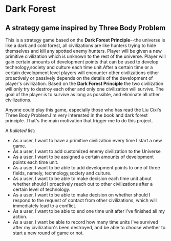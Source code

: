 # Dark Forest

## A strategy game inspired by Three Body Problem

This is a strategy game based on the **Dark Forest Principle**--the universe is like a dark and cold
forest, all civilizations are like hunters trying to hide themselves and kill any spotted enemy hunters.
Player will be given a new primitive civilization which is unknown to the rest of the universe. Player
will gain certain amounts of development points that can be used to develop technology,society and culture 
each time unit.After a certain time or a certain development level players will encounter other civilizations
either proactively or passively depends on the details of the development of player's civilization. Based on 
the **Dark Forest Principle** the two civilization will only try to destroy each other and only one civilization
will survive. The goal of the player is to survive as long as possible, and eliminate all other civilizations.

Anyone could play this game, especially those who has read the Liu Cixi's Three Body Problem.I'm very
interested in the book and dark forest principle. That's the main motivation that trigger me to do this project.



    

A *bulleted* list:
- As a user, I want to have a primitive civilization every time I start a new game.
- As a user, I want to add customized enemy civilization to the Universe
- As a user, I want to be assigned a certain amounts of development points each time unit.
- As a user, I want to be able to add development points to one of three fields, namely, technology,society and 
  culture.
- As a user, I want to be able to make decision each time unit about whether should I proactively reach out to 
  other civilizations after a certain level of technology.
- As a user, I want to be able to make decision on whether should I respond to the request of contact from other 
  civilizations, which will immediately lead to a conflict. 
- As a user, I want to be able to end one time unit after I've finished all my action.
- As a user, I want be able to record how many time units I've survived after my civilization's been destroyed, and be 
  able to choose whether to start a new round of game or not.
  

